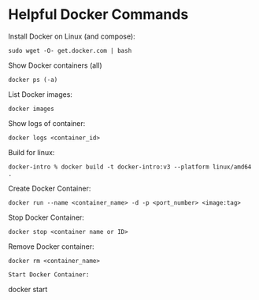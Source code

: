 # Helpful Docker Commands

Install Docker on Linux (and compose):
```
sudo wget -O- get.docker.com | bash
```

Show Docker containers (all)
```
docker ps (-a)
```

List Docker images:
```
docker images
```

Show logs of container:
```
docker logs <container_id>
```

Build for linux:
```
docker-intro % docker build -t docker-intro:v3 --platform linux/amd64 .
```

Create Docker Container:
```
docker run --name <container_name> -d -p <port_number> <image:tag>
```

Stop Docker Container:
```
docker stop <container name or ID>
```

Remove Docker container:
```
docker rm <container_name>

Start Docker Container:
```
docker start <container name or ID>
```
